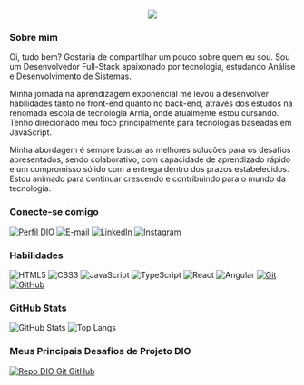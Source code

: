<h1 align="center">
  <a href="https://git.io/typing-svg">
    <img src="https://readme-typing-svg.herokuapp.com/?lines=Hello,+Wolrd!+👋;I+am+Hamilton+Gonçalves...;Nice+to+meet+you!&center=center&size=24&color=DD0031"> 
  </a>
</h1>

### Sobre mim
Oi, tudo bem? Gostaria de compartilhar um pouco sobre quem eu sou. Sou um Desenvolvedor Full-Stack apaixonado por tecnologia, estudando Análise e Desenvolvimento de Sistemas.

Minha jornada na aprendizagem exponencial me levou a desenvolver habilidades tanto no front-end quanto no back-end, através dos estudos na renomada escola de tecnologia Arnia, onde atualmente estou cursando. Tenho direcionado meu foco principalmente para tecnologias baseadas em JavaScript.

Minha abordagem é sempre buscar as melhores soluções para os desafios apresentados, sendo colaborativo, com capacidade de aprendizado rápido e um compromisso sólido com a entrega dentro dos prazos estabelecidos. Estou animado para continuar crescendo e contribuindo para o mundo da tecnologia.

### Conecte-se comigo

[![Perfil DIO](https://img.shields.io/badge/-Meu%20Perfil%20na%20DIO-DD0031?style=for-the-badge)](https://web.dio.me/users/hamilton27089/?tab=achievements)
[![E-mail](https://img.shields.io/badge/-Email-DD0031?style=for-the-badge&logo=microsoft-outlook&logoColor=white)](mailto:hamilton27089@gmail.com)
[![LinkedIn](https://img.shields.io/badge/-LinkedIn-DD0031?style=for-the-badge&logo=linkedin&logoColor=white)](https://www.linkedin.com/in/hamilton-jr/)
[![Instagram](https://img.shields.io/badge/-Instagram-DD0031?style=for-the-badge&logo=instagram&logoColor=white)](https://www.instagram.com/https://www.instagram.com/hamilton_gsjr/)

### Habilidades 
![HTML5](https://img.shields.io/badge/HTML-000?style=for-the-badge&logo=html5&logoColor=white)
![CSS3](https://img.shields.io/badge/CSS3-000?style=for-the-badge&logo=css3&logoColor=white)
![JavaScript](https://img.shields.io/badge/JavaScript-000?style=for-the-badge&logo=javascript&logoColor=white)
![TypeScript](https://img.shields.io/badge/TypeScript-000?style=for-the-badge&logo=typescript&logoColor=white)
![React](https://img.shields.io/badge/React-000?style=for-the-badge&logo=react&logoColor=white)
![Angular](https://img.shields.io/badge/Angular-000?style=for-the-badge&logo=angular&logoColor=white)
[![Git](https://img.shields.io/badge/Git-DD0031?style=for-the-badge&logo=git&logoColor=white)](https://git-scm.com/doc)
[![GitHub](https://img.shields.io/badge/GitHub-DD0031?style=for-the-badge&logo=github&logoColor=white)](https://docs.github.com/)

### GitHub Stats

![GitHub Stats](https://github-readme-stats.vercel.app/api?username=HamiltonGJr&theme=transparent&bg_color=000&border_color=DD0031&show_icons=true&icon_color=DD0031&title_color=E94D5F&text_color=FFF)
![Top Langs](https://github-readme-stats-git-masterrstaa-rickstaa.vercel.app/api/top-langs/?username=HamiltonGJr&layout=compact&bg_color=000&border_color=DD0031&title_color=E94D5F&text_color=FFF)

### Meus Principais Desafios de Projeto DIO

[![Repo DIO Git GitHub](https://github-readme-stats.vercel.app/api/pin/?username=HamiltonGJr&repo=dio-lab-open-source&bg_color=000&border_color=DD0031&show_icons=true&icon_color=DD0031&title_color=E94D5F&text_color=FFF)](https://github.com/HamiltonGJr/dio-lab-open-source)
